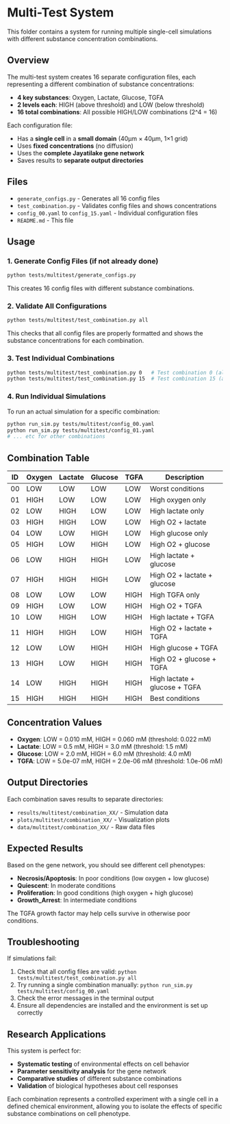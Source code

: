 # Multi-Test System

This folder contains a system for running multiple single-cell simulations with different substance concentration combinations.

## Overview

The multi-test system creates 16 separate configuration files, each representing a different combination of substance concentrations:

- **4 key substances**: Oxygen, Lactate, Glucose, TGFA
- **2 levels each**: HIGH (above threshold) and LOW (below threshold)  
- **16 total combinations**: All possible HIGH/LOW combinations (2^4 = 16)

Each configuration file:
- Has a **single cell** in a **small domain** (40μm × 40μm, 1×1 grid)
- Uses **fixed concentrations** (no diffusion)
- Uses the **complete Jayatilake gene network**
- Saves results to **separate output directories**

## Files

- `generate_configs.py` - Generates all 16 config files
- `test_combination.py` - Validates config files and shows concentrations
- `config_00.yaml` to `config_15.yaml` - Individual configuration files
- `README.md` - This file

## Usage

### 1. Generate Config Files (if not already done)

```bash
python tests/multitest/generate_configs.py
```

This creates 16 config files with different substance combinations.

### 2. Validate All Configurations

```bash
python tests/multitest/test_combination.py all
```

This checks that all config files are properly formatted and shows the substance concentrations for each combination.

### 3. Test Individual Combinations

```bash
python tests/multitest/test_combination.py 0   # Test combination 0 (all LOW)
python tests/multitest/test_combination.py 15  # Test combination 15 (all HIGH)
```

### 4. Run Individual Simulations

To run an actual simulation for a specific combination:

```bash
python run_sim.py tests/multitest/config_00.yaml
python run_sim.py tests/multitest/config_01.yaml
# ... etc for other combinations
```

## Combination Table

| ID | Oxygen | Lactate | Glucose | TGFA | Description |
|----|--------|---------|---------|------|-------------|
| 00 | LOW    | LOW     | LOW     | LOW  | Worst conditions |
| 01 | HIGH   | LOW     | LOW     | LOW  | High oxygen only |
| 02 | LOW    | HIGH    | LOW     | LOW  | High lactate only |
| 03 | HIGH   | HIGH    | LOW     | LOW  | High O2 + lactate |
| 04 | LOW    | LOW     | HIGH    | LOW  | High glucose only |
| 05 | HIGH   | LOW     | HIGH    | LOW  | High O2 + glucose |
| 06 | LOW    | HIGH    | HIGH    | LOW  | High lactate + glucose |
| 07 | HIGH   | HIGH    | HIGH    | LOW  | High O2 + lactate + glucose |
| 08 | LOW    | LOW     | LOW     | HIGH | High TGFA only |
| 09 | HIGH   | LOW     | LOW     | HIGH | High O2 + TGFA |
| 10 | LOW    | HIGH    | LOW     | HIGH | High lactate + TGFA |
| 11 | HIGH   | HIGH    | LOW     | HIGH | High O2 + lactate + TGFA |
| 12 | LOW    | LOW     | HIGH    | HIGH | High glucose + TGFA |
| 13 | HIGH   | LOW     | HIGH    | HIGH | High O2 + glucose + TGFA |
| 14 | LOW    | HIGH    | HIGH    | HIGH | High lactate + glucose + TGFA |
| 15 | HIGH   | HIGH    | HIGH    | HIGH | Best conditions |

## Concentration Values

- **Oxygen**: LOW = 0.010 mM, HIGH = 0.060 mM (threshold: 0.022 mM)
- **Lactate**: LOW = 0.5 mM, HIGH = 3.0 mM (threshold: 1.5 mM)
- **Glucose**: LOW = 2.0 mM, HIGH = 6.0 mM (threshold: 4.0 mM)
- **TGFA**: LOW = 5.0e-07 mM, HIGH = 2.0e-06 mM (threshold: 1.0e-06 mM)

## Output Directories

Each combination saves results to separate directories:
- `results/multitest/combination_XX/` - Simulation data
- `plots/multitest/combination_XX/` - Visualization plots
- `data/multitest/combination_XX/` - Raw data files

## Expected Results

Based on the gene network, you should see different cell phenotypes:
- **Necrosis/Apoptosis**: In poor conditions (low oxygen + low glucose)
- **Quiescent**: In moderate conditions
- **Proliferation**: In good conditions (high oxygen + high glucose)
- **Growth_Arrest**: In intermediate conditions

The TGFA growth factor may help cells survive in otherwise poor conditions.

## Troubleshooting

If simulations fail:
1. Check that all config files are valid: `python tests/multitest/test_combination.py all`
2. Try running a single combination manually: `python run_sim.py tests/multitest/config_00.yaml`
3. Check the error messages in the terminal output
4. Ensure all dependencies are installed and the environment is set up correctly

## Research Applications

This system is perfect for:
- **Systematic testing** of environmental effects on cell behavior
- **Parameter sensitivity analysis** for the gene network
- **Comparative studies** of different substance combinations
- **Validation** of biological hypotheses about cell responses

Each combination represents a controlled experiment with a single cell in a defined chemical environment, allowing you to isolate the effects of specific substance combinations on cell phenotype.
